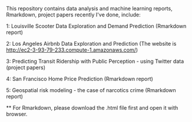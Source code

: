 This repository contains data analysis and machine learning reports, Rmarkdown, project papers recently I've done, include:

1: Louisville Scooter Data Exploration and Demand Prediction (Rmarkdown report)

2: Los Angeles Airbnb Data Exploration and Prediction (The website is http://ec2-3-93-79-233.compute-1.amazonaws.com/)

3: Predicting Transit Ridership with Public Perception - using Twitter data (project papers)

4: San Francisco Home Price Prediction (Rmarkdown report)

5: Geospatial risk modeling - the case of narcotics crime (Rmarkdown report)

** For Rmarkdown, please download the .html file first and open it with browser.
